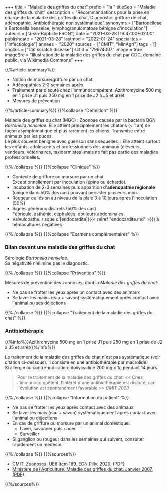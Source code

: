 +++
title = "Maladie des griffes du chat"
prefix = "la "
titleSeo = "Maladie des griffes du chat"
description = "Recommandations pour la prise en charge de la maladie des griffes du chat. Diagnostic: griffure de chat, adénopathie. Antibiothérapie non systématique"
synonyms = ["Bartonellose à Bartonella henselae, lymphogranulomatose bénigne d'inoculation"]
auteurs = ["Jean-Baptiste FRON"]
date = "2021-03-28T19:47:00+02:00"
publishdate = "2021-03-28"
lastmod = "2022-01-24"
specialites = ["infectiologie"]
annees = "2020"
sources = ["CMIT", "MinAgri"]
tags = []
anglais = ["Cat scratch disease"]
sctid = "79974007"
image = true
imageSrc = "Illustration de la maladie des griffes du chat par CDC, domaine public, via Wikimedia Commons"
+++

{{%article-summary%}}

- Notion de morsure/griffure par un chat
- Adénopathies 2-3 semaines après
- Traitement par discuté chez l'immunocompétent: Azithromycine 500 mg en 1 prise J1 puis 250 mg en 1 prise de J2 à J5 et arrêt
- Mesures de prévention

{{%/article-summary%}}
{{%collapse "Définition" %}}

Maladie des griffes du chat (MGC)
: Zoonose causée par la bactérie BGN *Bartonella henselae*. Elle atteint principalement les chatons (< 1 an) de façon asymptomatique et plus rarement les chiens. Transmise entre animaux par les puces.  
Le plus souvent bénigne avec guérison sans séquelles.
: Elle atteint surtout les enfants, adolescents et professionnels des animaux (éleveurs, vendeurs, vétérinaires, taxidermistes) mais ne fait pas partie des maladies professionnelles.

{{% /collapse %}}
{{%collapse "Clinique" %}}

- Contexte de griffure ou morsure par un chat  
  Exceptionnellement par inoculation (épine ou écharde).
- Incubation de 2-3 semaines puis apparition d'**adénopathie régionale** (unique dans 50% des cas) pouvant persister plusieurs mois
- Rougeur ou lésion au niveau de la plaie 3 à 10 jours après l'inoculation (50%)
- Signes généraux discrets (50% des cas)  
  Fébricule, asthénie, céphalées, douleurs abdominales.
- Valvulopathe: risque d'[endocardite]({{< relref "endocardite.md" >}}) à hémocultures négatives

{{% /collapse %}}
{{%collapse "Examens complémentaires" %}}

### Bilan devant une maladie des griffes du chat

Sérologie *Bartonella henselae*.  
Sa négativité n'élimine pas le diagnostic.

{{% /collapse %}}
{{%collapse "Prévention" %}}

Mesures de prévention des zoonoses, dont la *Maladie des griffes du chat*:

- Ne pas se frotter les yeux après un contact avec des animaux
- Se laver les mains (eau + savon) systématiquement après contact avec l'animal ou ses déjections

{{% /collapse %}}
{{%collapse "Traitement de la maladie des griffes du chat" %}}

### Antibiothérapie

{{%info%}}Azithromycine 500 mg en 1 prise J1 puis 250 mg en 1 prise de J2 à J5 et arrêt{{%/info%}}

Le traitement de la maladie des griffes du chat n'est pas systématique (voir citation ci-dessous). Il consiste en une antibiothérapie par macrolide.  
Si allergie ou contre-indication: doxycycline 200 mg x 1/j pendant 14 jours.

> Pour le traitement de la maladie des griffes du chat: << Chez l'immunocompétent, l'intérêt d'une antibiothérapie est discuté, car l'évolution est spontanément favorable >> *CMIT 2020*

{{% /collapse %}}
{{%collapse "Information du patient" %}}

- Ne pas se frotter les yeux après contact avec des animaux
- Se laver les mais (eau + savon) systématiquement après contact avec l'animal ou déjections
- En cas de griffure ou morsure par un animal domestique:
  - Laver, savonner puis rincer
  - Surveiller
- Si ganglion ou rougeur dans les semaines qui suivent, consulter rapidement un médecin

{{% /collapse %}}
{{%sources%}}

- [CMIT. Zoonoses. UE6 Item 169. ECN.Pilly. 2020. (PDF)](https://www.infectiologie.com/UserFiles/File/formation/ecn-pilly-2020/ecn-2020-ue6-169-nb.pdf)
- [Ministère de l'Agriculture. Maladie des griffes du chat. Janvier 2007. (PDF)](https://agriculture.gouv.fr/sites/minagri/files/documents/pdf/griffes_chat090107.pdf)

{{%/sources%}}
